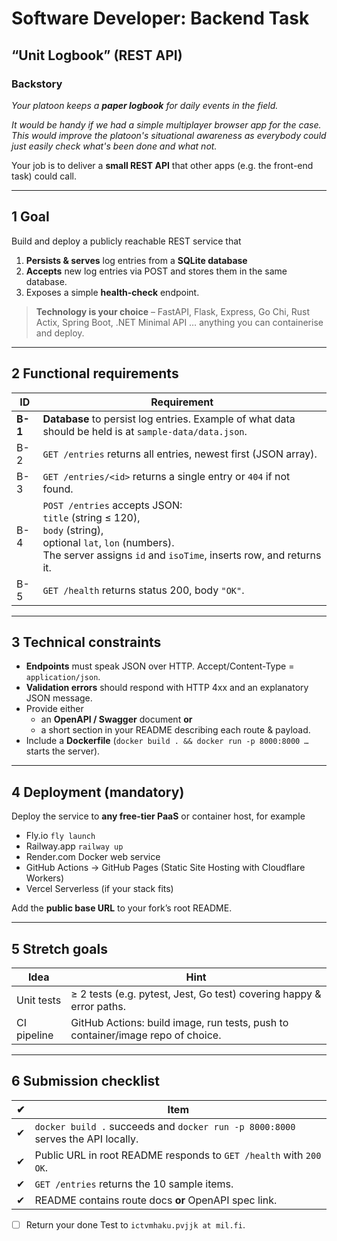 # Software Developer: Backend Task
## “Unit Logbook” (REST API)

### Backstory
*Your platoon keeps a **paper logbook** for daily events in the field.*

*It would be handy if we had a simple multiplayer browser app for the case. This would improve the platoon's situational awareness as everybody could just easily check what's been done and what not.*

Your job is to deliver a **small REST API** that other apps (e.g. the front-end task) could call.

---

## 1  Goal

Build and deploy a publicly reachable REST service that

1. **Persists & serves** log entries from a **SQLite database** 
2. **Accepts** new log entries via POST and stores them in the same database.  
3. Exposes a simple **health-check** endpoint.


> **Technology is your choice** – FastAPI, Flask, Express, Go Chi, Rust Actix, Spring Boot, .NET Minimal API … anything you can containerise and deploy.

---

## 2 Functional requirements

| ID | Requirement |
|----|-------------|
| **B-1** | **Database** to persist log entries. Example of what data should be held is at `sample-data/data.json`. |
| B-2 | `GET /entries` returns all entries, newest first (JSON array). |
| B-3 | `GET /entries/<id>` returns a single entry or `404` if not found. |
| B-4 | `POST /entries` accepts JSON:<br>  `title` (string ≤ 120),<br>  `body` (string),<br>  optional `lat`, `lon` (numbers).<br>The server assigns `id` and `isoTime`, inserts row, and returns it. |
| B-5 | `GET /health` returns status 200, body `"OK"`. |

---

## 3  Technical constraints

* **Endpoints** must speak JSON over HTTP.  Accept/Content-Type = `application/json`.  
* **Validation errors** should respond with HTTP 4xx and an explanatory JSON message.  
* Provide either  
  * an **OpenAPI / Swagger** document **or**  
  * a short section in your README describing each route & payload.
* Include a **Dockerfile** (`docker build . && docker run -p 8000:8000 …` starts the server).

---

## 4  Deployment (mandatory)

Deploy the service to **any free-tier PaaS** or container host, for example

* Fly.io   `fly launch`  
* Railway.app   `railway up`  
* Render.com   Docker web service  
* GitHub Actions → GitHub Pages (Static Site Hosting with Cloudflare Workers)  
* Vercel Serverless (if your stack fits)

Add the **public base URL** to your fork’s root README.

---

## 5  Stretch goals

| Idea | Hint |
|------|------|
| Unit tests  | ≥ 2 tests (e.g. pytest, Jest, Go test) covering happy & error paths. |
| CI pipeline | GitHub Actions: build image, run tests, push to container/image repo of choice. |


---

## 6  Submission checklist

| ✔︎ | Item |
|----|------|
| ✔︎ | `docker build .` succeeds and `docker run -p 8000:8000` serves the API locally. |
| ✔︎ | Public URL in root README responds to `GET /health` with `200 OK`. |
| ✔︎ | `GET /entries` returns the 10 sample items. |
| ✔︎ | README contains route docs **or** OpenAPI spec link. |
- [ ] Return your done Test to ```ictvmhaku.pvjjk at mil.fi```.                  

